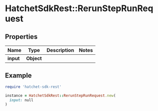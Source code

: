 # HatchetSdkRest::RerunStepRunRequest

## Properties

| Name | Type | Description | Notes |
| ---- | ---- | ----------- | ----- |
| **input** | **Object** |  |  |

## Example

```ruby
require 'hatchet-sdk-rest'

instance = HatchetSdkRest::RerunStepRunRequest.new(
  input: null
)
```

